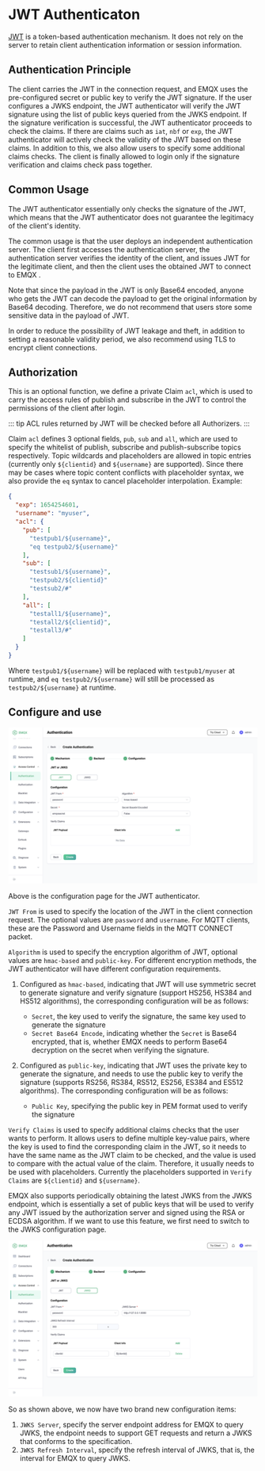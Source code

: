 # JWT Authenticaton

[JWT](https://jwt.io/) is a token-based authentication mechanism. It does not rely on the server to retain client authentication information or session information.

## Authentication Principle

The client carries the JWT in the connection request, and EMQX uses the pre-configured secret or public key to verify the JWT signature. If the user configures a JWKS endpoint, the JWT authenticator will verify the JWT signature using the list of public keys queried from the JWKS endpoint. If the signature verification is successful, the JWT authenticator proceeds to check the claims. If there are claims such as `iat`, `nbf` or `exp`, the JWT authenticator will actively check the validity of the JWT based on these claims. In addition to this, we also allow users to specify some additional claims checks. The client is finally allowed to login only if the signature verification and claims check pass together.

## Common Usage

The JWT authenticator essentially only checks the signature of the JWT, which means that the JWT authenticator does not guarantee the legitimacy of the client's identity.

The common usage is that the user deploys an independent authentication server. The client first accesses the authentication server, the authentication server verifies the identity of the client, and issues JWT for the legitimate client, and then the client uses the obtained JWT to connect to EMQX .

Note that since the payload in the JWT is only Base64 encoded, anyone who gets the JWT can decode the payload to get the original information by Base64 decoding. Therefore, we do not recommend that users store some sensitive data in the payload of JWT.

In order to reduce the possibility of JWT leakage and theft, in addition to setting a reasonable validity period, we also recommend using TLS to encrypt client connections.

## Authorization

This is an optional function, we define a private Claim `acl`, which is used to carry the access rules of publish and subscribe in the JWT to control the permissions of the client after login.

::: tip
ACL rules returned by JWT will be checked before all Authorizers.
:::

Claim `acl` defines 3 optional fields, `pub`, `sub` and `all`, which are used to specify the whitelist of publish, subscribe and publish-subscribe topics respectively. Topic wildcards and placeholders are allowed in topic entries (currently only `${clientid}` and `${username}` are supported). Since there may be cases where topic content conflicts with placeholder syntax, we also provide the `eq` syntax to cancel placeholder interpolation. Example:

```json
{
  "exp": 1654254601,
  "username": "myuser",
  "acl": {
    "pub": [
      "testpub1/${username}",
      "eq testpub2/${username}"
    ],
    "sub": [
      "testsub1/${username}",
      "testpub2/${clientid}"
      "testsub2/#"
    ],
    "all": [
      "testall1/${username}",
      "testall2/${clientid}",
      "testall3/#"
    ]
  }
}
```

Where `testpub1/${username}` will be replaced with `testpub1/myuser` at runtime, and `eq testpub2/${username}` will still be processed as `testpub2/${username}` at runtime.

## Configure and use

![](./assets/authn-jwt-1.png)

Above is the configuration page for the JWT authenticator.

`JWT From` is used to specify the location of the JWT in the client connection request. The optional values ​​are `password` and `username`. For MQTT clients, these are the Password and Username fields in the MQTT CONNECT packet.

`Algorithm` is used to specify the encryption algorithm of JWT, optional values ​​are `hmac-based` and `public-key`. For different encryption methods, the JWT authenticator will have different configuration requirements.

1. Configured as `hmac-based`, indicating that JWT will use symmetric secret to generate signature and verify signature (support HS256, HS384 and HS512 algorithms), the corresponding configuration will be as follows:
   - `Secret`, the key used to verify the signature, the same key used to generate the signature
   - `Secret Base64 Encode`, indicating whether the `Secret` is Base64 encrypted, that is, whether EMQX needs to perform Base64 decryption on the secret when verifying the signature.

2. Configured as `public-key`, indicating that JWT uses the private key to generate the signature, and needs to use the public key to verify the signature (supports RS256, RS384, RS512, ES256, ES384 and ES512 algorithms). The corresponding configuration will be as follows:
   - `Public Key`, specifying the public key in PEM format used to verify the signature

`Verify Claims` is used to specify additional claims checks that the user wants to perform. It allows users to define multiple key-value pairs, where the key is used to find the corresponding claim in the JWT, so it needs to have the same name as the JWT claim to be checked, and the value is used to compare with the actual value of the claim. Therefore, it usually needs to be used with placeholders. Currently the placeholders supported in `Verify Claims` are `${clientid}` and `${username}`.

EMQX also supports periodically obtaining the latest JWKS from the JWKS endpoint, which is essentially a set of public keys that will be used to verify any JWT issued by the authorization server and signed using the RSA or ECDSA algorithm. If we want to use this feature, we first need to switch to the JWKS configuration page.

![](./assets/authn-jwt-2.png)

So as shown above, we now have two brand new configuration items:

1. `JWKS Server`, specify the server endpoint address for EMQX to query JWKS, the endpoint needs to support GET requests and return a JWKS that conforms to the specification.
2. `JWKS Refresh Interval`, specify the refresh interval of JWKS, that is, the interval for EMQX to query JWKS.

